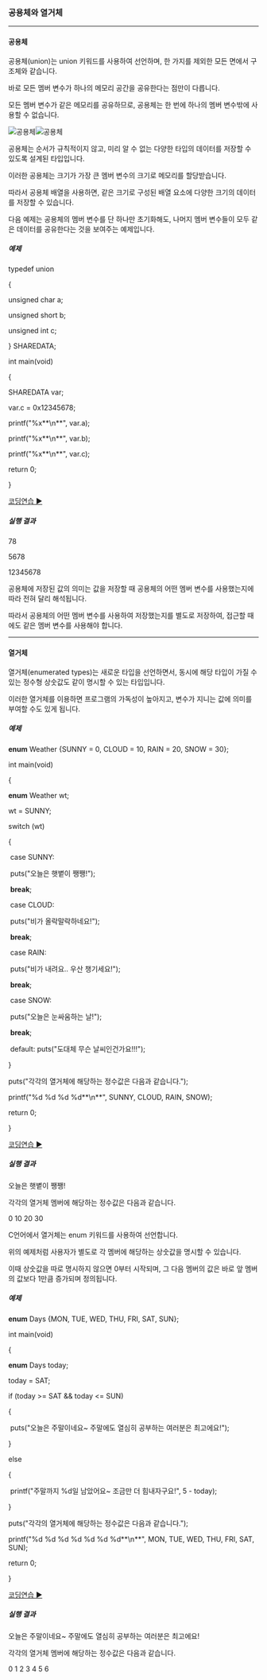 ### 공용체와 열거체

------

#### 공용체

공용체(union)는 union 키워드를 사용하여 선언하며, 한 가지를 제외한 모든 면에서 구조체와 같습니다.

바로 모든 멤버 변수가 하나의 메모리 공간을 공유한다는 점만이 다릅니다.

모든 멤버 변수가 같은 메모리를 공유하므로, 공용체는 한 번에 하나의 멤버 변수밖에 사용할 수 없습니다.

 

![공용체](http://tcpschool.com/lectures/img_c_struct_union.png)![공용체](http://tcpschool.com/lectures/img_c_struct_enum.png)

 

공용체는 순서가 규칙적이지 않고, 미리 알 수 없는 다양한 타입의 데이터를 저장할 수 있도록 설계된 타입입니다.

이러한 공용체는 크기가 가장 큰 멤버 변수의 크기로 메모리를 할당받습니다.

따라서 공용체 배열을 사용하면, 같은 크기로 구성된 배열 요소에 다양한 크기의 데이터를 저장할 수 있습니다.

 

다음 예제는 공용체의 멤버 변수를 단 하나만 초기화해도, 나머지 멤버 변수들이 모두 같은 데이터를 공유한다는 것을 보여주는 예제입니다.

##### 예제

typedef union

{

  unsigned char a;

  unsigned short b;

  unsigned int c;

} SHAREDATA;

 

int main(void)

{

  SHAREDATA var;

  var.c = 0x12345678; 

 

  printf("%x**\n**", var.a);

  printf("%x**\n**", var.b);

  printf("%x**\n**", var.c);

  return 0;

}

[코딩연습 ▶](http://tcpschool.com/examples/tryit/tryC.php?filename=c_struct_unionEnum_01)

##### 실행 결과

78

5678

12345678

 

공용체에 저장된 값의 의미는 값을 저장할 때 공용체의 어떤 멤버 변수를 사용했는지에 따라 전혀 달리 해석됩니다.

따라서 공용체의 어떤 멤버 변수를 사용하여 저장했는지를 별도로 저장하여, 접근할 때에도 같은 멤버 변수를 사용해야 합니다.

------

#### 열거체

열거체(enumerated types)는 새로운 타입을 선언하면서, 동시에 해당 타입이 가질 수 있는 정수형 상숫값도 같이 명시할 수 있는 타입입니다.

이러한 열거체를 이용하면 프로그램의 가독성이 높아지고, 변수가 지니는 값에 의미를 부여할 수도 있게 됩니다.

 

##### 예제

**enum** Weather {SUNNY = 0, CLOUD = 10, RAIN = 20, SNOW = 30}; 

int main(void)

{

  **enum** Weather wt; 

  wt = SUNNY; 

 

  switch (wt)

  {

​    case SUNNY:

​      puts("오늘은 햇볕이 쨍쨍!");

​      **break**;

​    case CLOUD:

​      puts("비가 올락말락하네요!");

​      **break**;

​    case RAIN:

​      puts("비가 내려요.. 우산 챙기세요!");

​      **break**;

​    case SNOW:

​      puts("오늘은 눈싸움하는 날!");

​      **break**;

​    default: puts("도대체 무슨 날씨인건가요!!!");

  } 

 

  puts("각각의 열거체에 해당하는 정수값은 다음과 같습니다.");

  printf("%d %d %d %d**\n**", SUNNY, CLOUD, RAIN, SNOW);

  return 0;

}

[코딩연습 ▶](http://tcpschool.com/examples/tryit/tryC.php?filename=c_struct_unionEnum_02)

##### 실행 결과

오늘은 햇볕이 쨍쨍!

각각의 열거체 멤버에 해당하는 정수값은 다음과 같습니다.

0 10 20 30

 

C언어에서 열거체는 enum 키워드를 사용하여 선언합니다.

위의 예제처럼 사용자가 별도로 각 멤버에 해당하는 상숫값을 명시할 수 있습니다.

이때 상숫값을 따로 명시하지 않으면 0부터 시작되며, 그 다음 멤버의 값은 바로 앞 멤버의 값보다 1만큼 증가되며 정의됩니다.

 

##### 예제

**enum** Days {MON, TUE, WED, THU, FRI, SAT, SUN}; 

int main(void)

{

  **enum** Days today; 

  today = SAT; 

 

  if (today >= SAT && today <= SUN)

  {

​    puts("오늘은 주말이네요~ 주말에도 열심히 공부하는 여러분은 최고에요!");

   }

  else

   {

​    printf("주말까지 %d일 남았어요~ 조금만 더 힘내자구요!", 5 - today);

  }

 

  puts("각각의 열거체에 해당하는 정수값은 다음과 같습니다.");

  printf("%d %d %d %d %d %d %d**\n**", MON, TUE, WED, THU, FRI, SAT, SUN);

  return 0;

}

[코딩연습 ▶](http://tcpschool.com/examples/tryit/tryC.php?filename=c_struct_unionEnum_03)

##### 실행 결과

오늘은 주말이네요~ 주말에도 열심히 공부하는 여러분은 최고에요!

각각의 열거체 멤버에 해당하는 정수값은 다음과 같습니다.

0 1 2 3 4 5 6